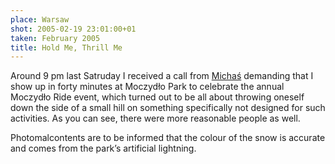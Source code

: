 ```yaml
---
place: Warsaw
shot: 2005-02-19 23:01:00+01
taken: February 2005
title: Hold Me, Thrill Me
---
```


Around 9 pm last Satruday I received a call from [Michaś](http://ecoutopia.org/) demanding that I show up in forty minutes at Moczydło Park to celebrate the annual Moczydło Ride event, which turned out to be all about throwing oneself down the side of a small hill on something specifically not designed for such activities. As you can see, there were more reasonable people as well.

Photomalcontents are to be informed that the colour of the snow is accurate and comes from the park’s artificial lightning.

